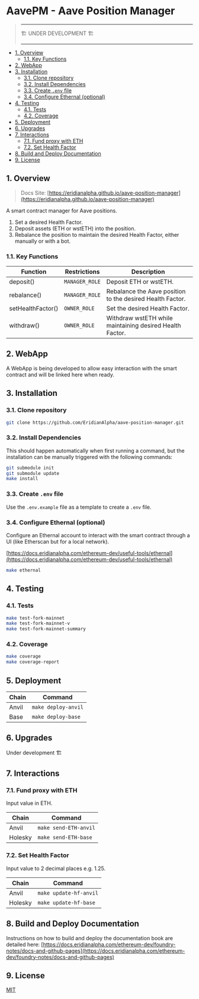 # AavePM - Aave Position Manager

> ---
>
> 🏗️ UNDER DEVELOPMENT 🏗️
>
> ---

- [1. Overview](#1-overview)
  - [1.1. Key Functions](#11-key-functions)
- [2. WebApp](#2-webapp)
- [3. Installation](#3-installation)
  - [3.1. Clone repository](#31-clone-repository)
  - [3.2. Install Dependencies](#32-install-dependencies)
  - [3.3. Create `.env` file](#33-create-env-file)
  - [3.4. Configure Ethernal (optional)](#34-configure-ethernal-optional)
- [4. Testing](#4-testing)
  - [4.1. Tests](#41-tests)
  - [4.2. Coverage](#42-coverage)
- [5. Deployment](#5-deployment)
- [6. Upgrades](#6-upgrades)
- [7. Interactions](#7-interactions)
  - [7.1. Fund proxy with ETH](#71-fund-proxy-with-eth)
  - [7.2. Set Health Factor](#72-set-health-factor)
- [8. Build and Deploy Documentation](#8-build-and-deploy-documentation)
- [9. License](#9-license)

## 1. Overview

> Docs Site: [https://eridianalpha.github.io/aave-position-manager](https://eridianalpha.github.io/aave-position-manager)

A smart contract manager for Aave positions.

1. Set a desired Health Factor.
2. Deposit assets (ETH or wstETH) into the position.
3. Rebalance the position to maintain the desired Health Factor, either manually or with a bot.

### 1.1. Key Functions

| Function          | Restrictions   | Description                                               |
| ----------------- | -------------- | --------------------------------------------------------- |
| deposit()         | `MANAGER_ROLE` | Deposit ETH or wstETH.                                    |
| rebalance()       | `MANAGER_ROLE` | Rebalance the Aave position to the desired Health Factor. |
| setHealthFactor() | `OWNER_ROLE`   | Set the desired Health Factor.                            |
| withdraw()        | `OWNER_ROLE`   | Withdraw wstETH while maintaining desired Health Factor.  |

## 2. WebApp

A WebApp is being developed to allow easy interaction with the smart contract and will be linked here when ready.

## 3. Installation

### 3.1. Clone repository

```bash
git clone https://github.com/EridianAlpha/aave-position-manager.git
```

### 3.2. Install Dependencies

This should happen automatically when first running a command, but the installation can be manually triggered with the following commands:

```bash
git submodule init
git submodule update
make install
```

### 3.3. Create `.env` file

Use the `.env.example` file as a template to create a `.env` file.

### 3.4. Configure Ethernal (optional)

Configure an Ethernal account to interact with the smart contract through a UI (like Etherscan but for a local network).

[https://docs.eridianalpha.com/ethereum-dev/useful-tools/ethernal](https://docs.eridianalpha.com/ethereum-dev/useful-tools/ethernal)

```bash
make ethernal
```

## 4. Testing

### 4.1. Tests

```bash
make test-fork-mainnet
make test-fork-mainnet-v
make test-fork-mainnet-summary
```

### 4.2. Coverage

```bash
make coverage
make coverage-report
```

## 5. Deployment

| Chain | Command             |
| ----- | ------------------- |
| Anvil | `make deploy-anvil` |
| Base  | `make deploy-base`  |

## 6. Upgrades

Under development 🏗️

## 7. Interactions

### 7.1. Fund proxy with ETH

Input value in ETH.

| Chain   | Command               |
| ------- | --------------------- |
| Anvil   | `make send-ETH-anvil` |
| Holesky | `make send-ETH-base`  |

### 7.2. Set Health Factor

Input value to 2 decimal places e.g. 1.25.

| Chain   | Command                |
| ------- | ---------------------- |
| Anvil   | `make update-hf-anvil` |
| Holesky | `make update-hf-base`  |

## 8. Build and Deploy Documentation

Instructions on how to build and deploy the documentation book are detailed here: [https://docs.eridianalpha.com/ethereum-dev/foundry-notes/docs-and-github-pages](https://docs.eridianalpha.com/ethereum-dev/foundry-notes/docs-and-github-pages)

## 9. License

[MIT](https://choosealicense.com/licenses/mit/)
